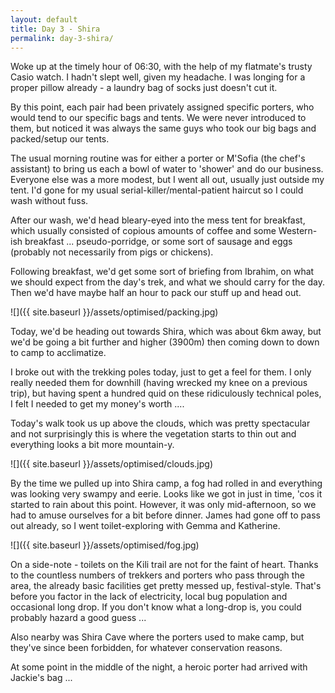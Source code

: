 ```yaml
---
layout: default
title: Day 3 - Shira
permalink: day-3-shira/
---
```

Woke up at the timely hour of 06:30, with the help of my flatmate's trusty Casio watch. I hadn't slept well, given my headache. I was longing for a proper pillow already - a laundry bag of socks just doesn't cut it.

By this point, each pair had been privately assigned specific porters, who would tend to our specific bags and tents. We were never introduced to them, but noticed it was always the same guys who took our big bags and packed/setup our tents.

The usual morning routine was for either a porter or M'Sofia (the chef's assistant) to bring us each a bowl of water to 'shower' and do our business. Everyone else was a more modest, but I went all out, usually just outside my tent. I'd gone for my usual serial-killer/mental-patient haircut so I could wash without fuss.

After our wash, we'd head bleary-eyed into the mess tent for breakfast, which usually consisted of copious amounts of coffee and some Western-ish breakfast ... pseudo-porridge, or some sort of sausage and eggs (probably not necessarily from pigs or chickens).

Following breakfast, we'd get some sort of briefing from Ibrahim, on what we should expect from the day's trek, and what we should carry for the day. Then we'd have maybe half an hour to pack our stuff up and head out.

![]({{ site.baseurl }}/assets/optimised/packing.jpg)

Today, we'd be heading out towards Shira, which was about 6km away, but we'd be going a bit further and higher (3900m) then coming down to down to camp to acclimatize.

I broke out with the trekking poles today, just to get a feel for them. I only really needed them for downhill (having wrecked my knee on a previous trip), but having spent a hundred quid on these ridiculously technical poles, I felt I needed to get my money's worth ....

Today's walk took us up above the clouds, which was pretty spectacular and not surprisingly this is where the vegetation starts to thin out and everything looks a bit more mountain-y.

![]({{ site.baseurl }}/assets/optimised/clouds.jpg)

By the time we pulled up into Shira camp, a fog had rolled in and everything was looking very swampy and eerie. Looks like we got in just in time, 'cos it started to rain about this point. However, it was only mid-afternoon, so we had to amuse ourselves for a bit before dinner. James had gone off to pass out already, so I went toilet-exploring with Gemma and Katherine.

![]({{ site.baseurl }}/assets/optimised/fog.jpg)

On a side-note - toilets on the Kili trail are not for the faint of heart. Thanks to the countless numbers of trekkers and porters who pass through the area, the already basic facilities get pretty messed up, festival-style. That's before you factor in the lack of electricity, local bug population and occasional long drop. If you don't know what a long-drop is, you could probably hazard a good guess ...

Also nearby was Shira Cave where the porters used to make camp, but they've since been forbidden, for whatever conservation reasons.

At some point in the middle of the night, a heroic porter had arrived with Jackie's bag ...
